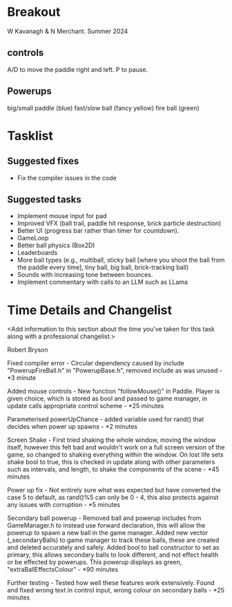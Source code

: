 # Breakout

W Kavanagh \& N Merchant. Summer 2024

## controls

A/D to move the paddle right and left.
P to pause.

## Powerups

big/small paddle (blue)
fast/slow ball (fancy yellow)
fire ball (green)

# Tasklist

## Suggested fixes

* Fix the compiler issues in the code

## Suggested tasks

* Implement mouse input for pad
* Improved VFX (ball trail, paddle hit response, brick particle destruction)
* Better UI (progress bar rather than timer for countdown).
* GameLoop
* Better ball physics (Box2D)
* Leaderboards
* More ball types (e.g., multiball, sticky ball \[where you shoot the ball from the paddle every time], tiny ball, big ball, brick-tracking ball)
* Sounds with increasing tone between bounces.
* Implement commentary with calls to an LLM such as LLama

# Time Details and Changelist

<Add information to this section about the time you've taken for this task along with a professional changelist.>

Robert Bryson

Fixed compiler error - Circular dependency caused by include "PowerupFireBall.h" in "PowerupBase.h", removed include as was unused - \*3 minute

Added mouse controls - New function "followMouse()" in Paddle. Player is given choice, which is stored as bool and passed to game manager, in update calls appropriate control scheme - \*25 minutes

Parameterised powerUpChance - added variable used for rand() that decides when power up spawns - \*2 minutes

Screen Shake - First tried shaking the whole window, moving the window itself, however this felt bad and wouldn't work on a full screen version of the game, so changed to shaking everything within the window. On lost life sets shake bool to true, this is checked in update along with other parameters such as intervals, and length, to shake the components of the scene - \*45 minutes

Power up fix - Not entirely sure what was expected but have converted the case 5 to default, as rand()%5 can only be 0 - 4, this also protects against any issues with corruption - \*5 minutes

Secondary ball powerup - Removed ball and powerup includes from GameManager.h to instead use forward declaration, this will allow the powerup to spawn a new ball in the game manager. Added new vector (\_secondaryBalls) to game manager to track these balls, these are created and deleted accurately and safely. Added bool to ball constructor to set as primary, this allows secondary balls to look different, and not effect health or be effected by powerups. This powerup displays as green, "extraBallEffectsColour" - \*90 minutes

Further testing - Tested how well these features work extensively. Found and fixed wrong text in control input, wrong colour on secondary balls - \*25 minutes

